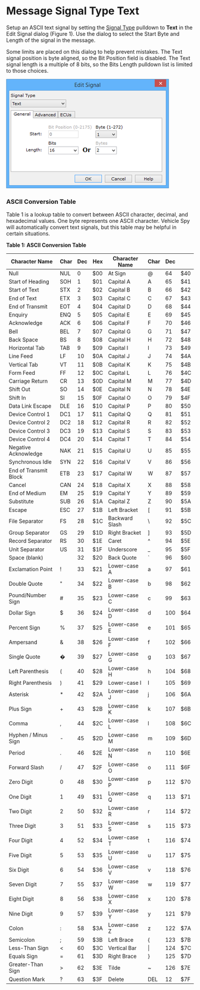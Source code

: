 # Message Signal Type Text

Setup an ASCII text signal by setting the [Signal Type](message-signal-type.md) pulldown to **Text** in the Edit Signal dialog (Figure 1). Use the dialog to select the Start Byte and Length of the signal in the message.

Some limits are placed on this dialog to help prevent mistakes. The Text signal position is byte aligned, so the Bit Position field is disabled. The Text signal length is a multiple of 8 bits, so the Bits Length pulldown list is limited to those choices.

![Figure 1: Use the Edit Signal dialog to set the location of a text signal in a message.](../../../../.gitbook/assets/spyindecodetext.gif)

### ASCII Conversion Table

Table 1 is a lookup table to convert between ASCII character, decimal, and hexadecimal values. One byte represents one ASCII character. Vehicle Spy will automatically convert text signals, but this table may be helpful in certain situations.

**Table 1: ASCII Conversion Table**

| Character Name        | Char | Dec | Hex | Character Name | Char | Dec |     |
| --------------------- | ---- | --- | --- | -------------- | ---- | --- | --- |
| Null                  | NUL  | 0   | $00 | At Sign        | @    | 64  | $40 |
| Start of Heading      | SOH  | 1   | $01 | Capital A      | A    | 65  | $41 |
| Start of Text         | STX  | 2   | $02 | Capital B      | B    | 66  | $42 |
| End of Text           | ETX  | 3   | $03 | Capital C      | C    | 67  | $43 |
| End of Transmit       | EOT  | 4   | $04 | Capital D      | D    | 68  | $44 |
| Enquiry               | ENQ  | 5   | $05 | Capital E      | E    | 69  | $45 |
| Acknowledge           | ACK  | 6   | $06 | Capital F      | F    | 70  | $46 |
| Bell                  | BEL  | 7   | $07 | Capital G      | G    | 71  | $47 |
| Back Space            | BS   | 8   | $08 | Capital H      | H    | 72  | $48 |
| Horizontal Tab        | TAB  | 9   | $09 | Capital I      | I    | 73  | $49 |
| Line Feed             | LF   | 10  | $0A | Capital J      | J    | 74  | $4A |
| Vertical Tab          | VT   | 11  | $0B | Capital K      | K    | 75  | $4B |
| Form Feed             | FF   | 12  | $0C | Capital L      | L    | 76  | $4C |
| Carriage Return       | CR   | 13  | $0D | Capital M      | M    | 77  | $4D |
| Shift Out             | SO   | 14  | $0E | Capital N      | N    | 78  | $4E |
| Shift In              | SI   | 15  | $0F | Capital O      | O    | 79  | $4F |
| Data Link Escape      | DLE  | 16  | $10 | Capital P      | P    | 80  | $50 |
| Device Control 1      | DC1  | 17  | $11 | Capital Q      | Q    | 81  | $51 |
| Device Control 2      | DC2  | 18  | $12 | Capital R      | R    | 82  | $52 |
| Device Control 3      | DC3  | 19  | $13 | Capital S      | S    | 83  | $53 |
| Device Control 4      | DC4  | 20  | $14 | Capital T      | T    | 84  | $54 |
| Negative Acknowledge  | NAK  | 21  | $15 | Capital U      | U    | 85  | $55 |
| Synchronous Idle      | SYN  | 22  | $16 | Capital V      | V    | 86  | $56 |
| End of Transmit Block | ETB  | 23  | $17 | Capital W      | W    | 87  | $57 |
| Cancel                | CAN  | 24  | $18 | Capital X      | X    | 88  | $58 |
| End of Medium         | EM   | 25  | $19 | Capital Y      | Y    | 89  | $59 |
| Substitute            | SUB  | 26  | $1A | Capital Z      | Z    | 90  | $5A |
| Escape                | ESC  | 27  | $1B | Left Bracket   | \[   | 91  | $5B |
| File Separator        | FS   | 28  | $1C | Backward Slash | \\   | 92  | $5C |
| Group Separator       | GS   | 29  | $1D | Right Bracket  | ]    | 93  | $5D |
| Record Separator      | RS   | 30  | $1E | Caret          | ^    | 94  | $5E |
| Unit Separator        | US   | 31  | $1F | Underscore     | \_   | 95  | $5F |
| Space (blank)         |      | 32  | $20 | Back Quote     | \`   | 96  | $60 |
| Exclamation Point     | !    | 33  | $21 | Lower-case A   | a    | 97  | $61 |
| Double Quote          | "    | 34  | $22 | Lower-case B   | b    | 98  | $62 |
| Pound/Number Sign     | #    | 35  | $23 | Lower-case C   | c    | 99  | $63 |
| Dollar Sign           | $    | 36  | $24 | Lower-case D   | d    | 100 | $64 |
| Percent Sign          | %    | 37  | $25 | Lower-case E   | e    | 101 | $65 |
| Ampersand             | &    | 38  | $26 | Lower-case F   | f    | 102 | $66 |
| Single Quote          | �    | 39  | $27 | Lower-case G   | g    | 103 | $67 |
| Left Parenthesis      | (    | 40  | $28 | Lower-case H   | h    | 104 | $68 |
| Right Parenthesis     | )    | 41  | $29 | Lower-case I   | I    | 105 | $69 |
| Asterisk              | \*   | 42  | $2A | Lower-case J   | j    | 106 | $6A |
| Plus Sign             | +    | 43  | $2B | Lower-case K   | k    | 107 | $6B |
| Comma                 | ,    | 44  | $2C | Lower-case L   | l    | 108 | $6C |
| Hyphen / Minus Sign   | -    | 45  | $2D | Lower-case M   | m    | 109 | $6D |
| Period                | .    | 46  | $2E | Lower-case N   | n    | 110 | $6E |
| Forward Slash         | /    | 47  | $2F | Lower-case O   | o    | 111 | $6F |
| Zero Digit            | 0    | 48  | $30 | Lower-case P   | p    | 112 | $70 |
| One Digit             | 1    | 49  | $31 | Lower-case Q   | q    | 113 | $71 |
| Two Digit             | 2    | 50  | $32 | Lower-case R   | r    | 114 | $72 |
| Three Digit           | 3    | 51  | $33 | Lower-case S   | s    | 115 | $73 |
| Four Digit            | 4    | 52  | $34 | Lower-case T   | t    | 116 | $74 |
| Five Digit            | 5    | 53  | $35 | Lower-case U   | u    | 117 | $75 |
| Six Digit             | 6    | 54  | $36 | Lower-case V   | v    | 118 | $76 |
| Seven Digit           | 7    | 55  | $37 | Lower-case W   | w    | 119 | $77 |
| Eight Digit           | 8    | 56  | $38 | Lower-case X   | x    | 120 | $78 |
| Nine Digit            | 9    | 57  | $39 | Lower-case Y   | y    | 121 | $79 |
| Colon                 | :    | 58  | $3A | Lower-case Z   | z    | 122 | $7A |
| Semicolon             | ;    | 59  | $3B | Left Brace     | {    | 123 | $7B |
| Less-Than Sign        | <    | 60  | $3C | Vertical Bar   | \|   | 124 | $7C |
| Equals Sign           | =    | 61  | $3D | Right Brace    | }    | 125 | $7D |
| Greater-Than Sign     | >    | 62  | $3E | Tilde          | \~   | 126 | $7E |
| Question Mark         | ?    | 63  | $3F | Delete         | DEL  | 12  | $7F |

